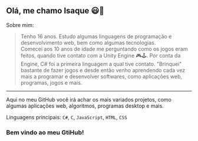 ## Olá, me chamo Isaque 😃👋

Sobre mim:  

> Tenho 16 anos. Estudo algumas linguagens de programação e desenvolvimento web, bem como algumas tecnologias.<br> Comecei aos 10 anos de idade me perguntando como os jogos eram feitos, quando tive contato com a Unity Engine 🎮🕹.
> Por conta da Engine, C# foi a primeira linguagem a qual tive contato. "Brinquei" bastante de fazer jogos e desde então venho aprendendo cada vez mais a programar e desenvolver softwares, como aplicações web, programas, jogos e mais.
<hr>

Aqui no meu GitHub você irá achar os mais variados projetos, como algumas aplicações web, algoritmos, programas desktop e mais.   

Linguagens principais: `C#`, `C`, `JavaScript`, `HTML`, `CSS`
### Bem vindo ao meu GtiHub!

<!--
**isaqueks/isaqueks** is a ✨ _special_ ✨ repository because its `README.md` (this file) appears on your GitHub profile.
